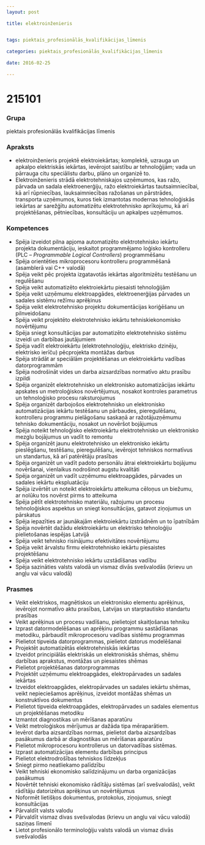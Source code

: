 ```yaml
---
layout: post
    
title: elektroinženieris

    
tags: piektais_profesionālās_kvalifikācijas_līmenis
    
categories: piektais_profesionālās_kvalifikācijas_līmenis
    
date: 2016-02-25
    
---
```

# 215101

### Grupa
piektais profesionālās kvalifikācijas līmenis


### Apraksts

* elektroinženieris projektē elektroiekārtas; komplektē, uzrauga un apkalpo elektriskās iekārtas, ievērojot saistību ar tehnoloģijām; vada un pārrauga citu speciālistu darbu, plāno un organizē to. 
* Elektroinženieris strādā elektrotehniskajos uzņēmumos, kas ražo, pārvada un sadala elektroenerģiju, ražo elektroiekārtas tautsaimniecībai, kā arī rūpniecības, lauksaimniecības ražošanas un pārstrādes, transporta uzņēmumos, kuros tiek izmantotas modernas tehnoloģiskās iekārtas ar sarežģītu automatizētu elektrotehnisko aprīkojumu, kā arī projektēšanas, pētniecības, konsultāciju un apkalpes uzņēmumos. 

### Kompetences

* Spēja izveidot pilna apjoma automatizēto elektrotehnisko iekārtu projekta dokumentāciju, ieskaitot programmējamo loģisko kontrolleru (PLC – _Programmable Logical Controllers_) programmēšanu
* Spēja orientēties mikroprocesoru kontrolleru programmēšanā (asamblerā vai C++ valodā)
* Spēja veikt pēc projekta izgatavotās iekārtas algoritmizētu testēšanu un regulēšanu
* Spēja veikt automatizēto elektroiekārtu piesaisti tehnoloģijām
* Spēja veikt uzņēmumu elektroapgādes, elektroenerģijas pārvades un sadales sistēmu režīmu aprēķinus
* Spēja veikt elektrotehnisko projektu dokumentācijas koriģēšanu un pilnveidošanu
* Spēja veikt projektēto elektrotehnisko iekārtu tehniskiekonomisko novērtējumu
* Spēja sniegt konsultācijas par automatizēto elektrotehnisko sistēmu izveidi un darbības jautājumiem
* Spēja vadīt elektroiekārtu (elektrotehnoloģiju, elektrisko dzinēju, elektrisko ierīču) pēcprojekta montāžas darbus
* Spēja strādāt ar speciālām projektēšanas un elektroiekārtu vadības datorprogrammām
* Spēja nodrošināt vides un darba aizsardzības normatīvo aktu prasību izpildi
* Spēja organizēt elektrotehnisko un elektronisko automatizācijas iekārtu apskates un metroloģiskos novērtējumus, nosakot kontroles parametrus un tehnoloģisko procesu raksturojumus
* Spēja organizēt darbojošos elektrotehnisko un elektronisko automatizācijas iekārtu testēšanu un pārbaudes, pieregulēšanu, kontrolleru programmu pielāgošanu saskaņā ar ražotājuzņēmumu tehnisko dokumentāciju, nosakot un novēršot bojājumus
* Spēja noteikt tehnoloģisko elektroiekārtu elektrotehnisko un elektronisko mezglu bojājumus un vadīt to remontu
* Spēja organizēt jaunu elektrotehnisko un elektronisko iekārtu pieslēgšanu, testēšanu, pieregulēšanu, ievērojot tehniskos normatīvus un standartus, kā arī patērētāju prasības
* Spēja organizēt un vadīt padoto personālu ātrai elektroiekārtu bojājumu novēršanai, vienlaikus nodrošinot augstu kvalitāti
* Spēja organizēt un vadīt uzņēmumu elektroapgādes, pārvades un sadales iekārtu ekspluatāciju
* Spēja izvērtēt un noteikt elektroiekārtu atteikuma cēloņus un biežumu, ar nolūku tos novērst pirms to atteikuma
* Spēja pētīt elektrotehnisko materiālu, ražojumu un procesu tehnoloģiskos aspektus un sniegt konsultācijas, gatavot ziņojumus un pārskatus
* Spēja iepazīties ar jaunākajām elektroiekārtu izstrādnēm un to īpatnībām
* Spēja novērtēt dažādu elektroiekārtu un elektrisko tehnoloģiju pielietošanas iespējas Latvijā
* Spēja veikt tehnisko risinājumu efektivitātes novērtējumu
* Spēja veikt ārvalstu firmu elektrotehnisko iekārtu piesaistes projektēšanu
* Spēja veikt elektrotehnisko iekārtu uzstādīšanas vadību
* Spēja sazināties valsts valodā un vismaz divās svešvalodās (krievu un angļu vai vācu valodā)

### Prasmes 
* Veikt elektriskos, magnētiskos un elektronisko elementu aprēķinus, ievērojot normatīvo aktu prasības, Latvijas un starptautisko standartu prasības
* Veikt aprēķinus un procesu vadīšanu, pielietojot skaitļošanas tehniku
* Izprast datormodelēšanas un aprēķinu programmu sastādīšanas metodiku, pārbaudīt mikroprocesoru vadības sistēmu programmas
* Pielietot tipveida datorprogrammas, pielietot datorus modelēšanai
* Projektēt automatizētās elektrotehniskās iekārtas
* Izveidot principiālās elektriskās un elektroniskās shēmas, shēmu darbības aprakstus, montāžas un piesaistes shēmas
* Pielietot projektēšanas datorprogrammas
* Projektēt uzņēmumu elektroapgādes, elektropārvades un sadales iekārtas
* Izveidot elektroapgādes, elektropārvades un sadales iekārtu shēmas, veikt nepieciešamos aprēķinus, izveidot montāžas shēmas un konstruktīvos dokumentus
* Pielietot tipveida elektroapgādes, elektropārvades un sadales elementus un projektēšanas metodiku
* Izmantot diagnostikas un mērīšanas aparatūru
* Veikt metroloģiskos mērījumus ar dažāda tipa mēraparātiem.
*  Ievērot darba aizsardzības normas, pielietot darba aizsardzības pasākumus darbā ar diagnostikas un mērīšanas aparatūru
* Pielietot mikroprocesoru kontrollerus un datorvadības sistēmas.
*  Izprast automatizācijas elementu darbības principus
* Pielietot elektrodrošības tehniskos līdzekļus
* Sniegt pirmo neatliekamo palīdzību
* Veikt tehniski ekonomisko salīdzinājumu un darba organizācijas pasākumus
* Novērtēt tehniski ekonomisko rādītāju sistēmas (arī svešvalodās), veikt rādītāju datorizētus aprēķinus un novērtējumus
* Noformēt lietišķos dokumentus, protokolus, ziņojumus, sniegt konsultācijas
* Pārvaldīt valsts valodu
* Pārvaldīt vismaz divas svešvalodas (krievu un angļu vai vācu valodā) saziņas līmenī
* Lietot profesionālo terminoloģiju valsts valodā un vismaz divās svešvalodās